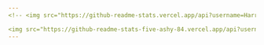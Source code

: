 ```yaml
---
<!-- <img src="https://github-readme-stats.vercel.app/api?username=Harry-Yates&show_icons=true&count_private=true" width="500" height="auto"/> <img src="https://github-readme-stats-five-ashy-84.vercel.app/api/top-langs/?username=Harry-Yates&layout=compact/" width="241" height="auto"/> -->

<img src="https://github-readme-stats-five-ashy-84.vercel.app/api?username=Harry-Yates&show_icons=true&count_private=true" width="500" height="auto"/> <img src="https://github-readme-stats.vercel.app/api/top-langs/?username=Harry-Yates&layout=compact/" width="241" height="auto"/>
---
```


<!-- github-readme-stats-five-ashy-84.vercel.app -->
